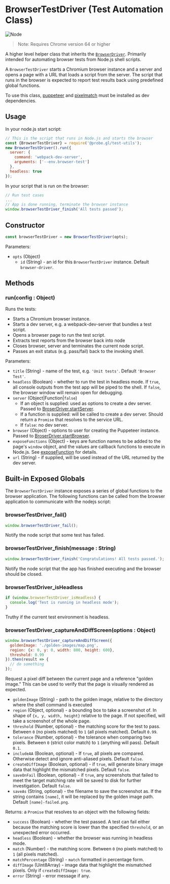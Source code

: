 # BrowserTestDriver (Test Automation Class)

<p class="badges">
  <img src="https://img.shields.io/badge/Node.js-v8.0-blue.svg?style=flat-square" alt="Node" />
</p>

> Note: Requires Chrome version 64 or higher

A higher level helper class that inherits the [`BrowserDriver`](./docs/api-reference/test/browser-task-status). Primarily intended for automating browser tests from Node.js shell scripts.

A `BrowserTestDriver` starts a Chromium browser instance and a server and opens a page with a URL that loads a script from the server. The script that runs in the browser is expected to report test results back using predefined global functions.

To use this class, [puppeteer](https://www.npmjs.com/package/puppeteer) and [pixelmatch](https://www.npmjs.com/package/pixelmatch) must be installed as dev dependencies.

## Usage

In your node.js start script:

```js
// This is the script that runs in Node.js and starts the browser
const {BrowserTestDriver} = require('@probe.gl/test-utils');
new BrowserTestDriver().run({
  server: {
    command: 'webpack-dev-server',
    arguments: ['--env.browser-test']
  },
  headless: true
});
```

In your script that is run on the browser:

```js
// Run test cases
...
// App is done running, terminate the browser instance
window.browserTestDriver_finish('All tests passed');
```


## Constructor

```js
const browserTestDriver = new BrowserTestDriver(opts);
```

Parameters:

* `opts` (Object)
  - `id` (String) - an id for this `BrowserTestDriver` instance. Default `browser-driver`.


## Methods

### run(config : Object)

Runs the tests:

* Starts a Chromium browser instance.
* Starts a dev server, e.g. a webpack-dev-server that bundles a test script.
* Opens a browser page to run the test script.
* Extracts test reports from the browser back into node
* Closes browser, server and terminates the current node script.
* Passes an exit status (e.g. pass/fail) back to the invoking shell.

Parameters:

* `title` (String) - name of the test, e.g. `'Unit tests'`. Default `'Browser Test'`.
* `headless` (Boolean) - whether to run the test in headless mode. If `true`, all console outputs from the test app will be piped to the shell. If `false`, the browser window will remain open for debugging.
* `server` (Object|Function|`false`)
  - If an object is supplied: used as options to create a dev server. Passed to [BroserDriver.startServer](/docs/api-reference/test-utils/browser-driver.md).
  - If a function is supplied: will be called to create a dev server. Should return a `Promise` that resolves to the service URL.
  - If `false`: no dev server.
* `browser` (Object) - options to user for creating the Puppeteer instance. Passed to [BroserDriver.startBrowser](/docs/api-reference/test-utils/browser-driver.md).
* `exposeFunctions` (Object) - keys are function names to be added to the page's `window` object, and the values are callback functions to execute in Node.js. See [exposeFunction](https://github.com/GoogleChrome/puppeteer/blob/v1.11.0/docs/api.md#pageexposefunctionname-puppeteerfunction) for details.
* `url` (String) - if supplied, will be used instead of the URL returned by the dev server.


## Built-in Exposed Globals

The `BrowserTestDriver` instance exposes a series of global functions to the browser application.
The following functions can be called from the browser application to communicate with the nodejs script:

### browserTestDriver_fail()

```js
window.browserTestDriver_fail();
```

Notify the node script that some test has failed.

### browserTestDriver_finish(message : String)

```js
window.browserTestDriver_finish('Congratulations! All tests passed.');
```

Notify the node script that the app has finished executing and the browser should be closed.

### browserTestDriver_isHeadless

```js
if (window.browserTestDriver_isHeadless) {
  console.log('Test is running in headless mode');
}
```

Truthy if the current test environment is headless.


### browserTestDriver_captureAndDiffScreen(options : Object)

```js
window.browserTestDriver_captureAndDiffScreen({
  goldenImage: './golden-images/map.png',
  region: {x: 0, y: 0, width: 800, height: 600},
  threshold: 0.99
}).then(result => {
  // do something
});
```

Request a pixel diff between the current page and a reference "golden image." This can be used to verify that the page is visually rendered as expected.

* `goldenImage` (String) - path to the golden image, relative to the directory where the shell command is executed
* `region` (Object, optional) - a bounding box to take a screenshot of. In shape of `{x, y, width, height}` relative to the page. If not specified, will take a screenshot of the whole page.
* `threshold` (Number, optional) - the matching score for the test to pass. Between `0` (no pixels matched) to `1` (all pixels matched). Default `0.99`.
* `tolerance` (Number, optional) - the tolerance when comparing two pixels. Between `0` (strict color match) to `1` (anything will pass). Default `0.1`.
* `includeAA` (Boolean, optional) - If `true`, all pixels are compared. Otherwise detect and ignore anti-aliased pixels. Default `false`.
* `createDiffImage` (Boolean, optional) - if `true`, will generate binary image data that highlight the mismatched pixels. Default `false`.
* `saveOnFail` (Boolean, optional) - if `true`, any screenshots that failed to meet the target matching rate will be saved to disk for further investigation. Default `false`.
* `saveAs` (String, optional) - the filename to save the screenshot as. If the string contains `[name]`, it will be replaced by the golden image path. Default `[name]-failed.png`.

Returns: a `Promise` that resolves to an object with the following fields:

* `success` (Boolean) - whether the test passed. A test can fail either because the matching score is lower than the specified `threshold`, or an unexpected error occurred.
* `headless` (Boolean) - whether the browser was running in headless mode.
* `match` (Number) - the matching score. Between `0` (no pixels matched) to `1` (all pixels matched).
* `matchPercentage` (String) - `match` formatted in percentage form.
* `diffImage` (Uint8Array) - image data that highlight the mismatched pixels. Only if `createDiffImage: true`.
* `error` (String) - error message if any.
